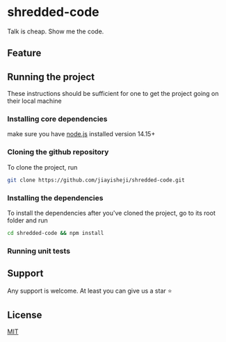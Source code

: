 # shredded-code

Talk is cheap. Show me the code.

## Feature

## Running the project

These instructions should be sufficient for one to get the project going on their local machine

### Installing core dependencies

make sure you have [node.js](https://nodejs.org/en/download/) installed version 14.15+

### Cloning the github repository

To clone the project, run

```bash
git clone https://github.com/jiayisheji/shredded-code.git
```

### Installing the dependencies

To install the dependencies after you've cloned the project, go to its root folder and run

```bash
cd shredded-code && npm install
```

### Running unit tests

## Support

Any support is welcome. At least you can give us a star ⭐

## License

[MIT](LICENSE)
